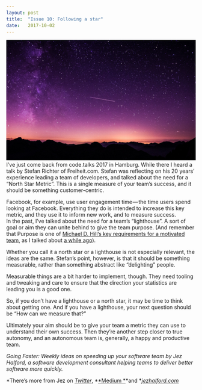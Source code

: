 ```yaml
---
layout:	post
title:	"Issue 10: Following a star"
date:	2017-10-02
---
```


  ![](/img/1*YEZSlkLV0nu0emIJGZJgow.jpeg)I’ve just come back from code.talks 2017 in Hamburg. While there I heard a talk by Stefan Richter of Freiheit.com. Stefan was reflecting on his 20 years’ experience leading a team of developers, and talked about the need for a “North Star Metric”. This is a single measure of your team’s success, and it should be something customer-centric.

Facebook, for example, use user engagement time — the time users spend looking at Facebook. Everything they do is intended to increase this key metric, and they use it to inform new work, and to measure success.  
In the past, I’ve talked about the need for a team’s “lighthouse”. A sort of goal or aim they can unite behind to give the team purpose. (And remember that Purpose is one of [Michael D. Hill’s key requirements for a motivated team](http://geepawhill.org/?p=145), as I talked about [a while ago](https://medium.com/going-faster/issue-8-get-rhythm-59e7990575c4)).

Whether you call it a north star or a lighthouse is not especially relevant, the ideas are the same. Stefan’s point, however, is that it should be something measurable, rather than something abstract like “delighting” people.

Measurable things are a bit harder to implement, though. They need tooling and tweaking and care to ensure that the direction your statistics are leading you is a good one.

So, if you don’t have a lighthouse or a north star, it may be time to think about getting one. And if you have a lighthouse, your next question should be “How can we measure that?”

Ultimately your aim should be to give your team a metric they can use to understand their own success. Then they’re another step closer to true autonomy, and an autonomous team is, generally, a happy and productive team.

*Going Faster: Weekly ideas on speeding up your software team by Jez Halford, a software development consultant helping teams to deliver better software more quickly.*

*There’s more from Jez on *[*Twitter*](https://twitter.com/jezhalford)*, *[*Medium *](https://medium.com/@jezhalford)*and *[*jezhalford.com*](https://jezhalford.com/)

  